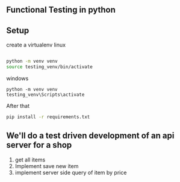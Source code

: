 ## Functional Testing in python

## Setup

create a virtualenv
linux 
```bash

python -m venv venv
source testing_venv/bin/activate

```

windows

```
python -m venv venv
testing_venv\Scripts\activate
```

After that
```bash
pip install -r requirements.txt
```

## We'll do a test driven development of an api server for a shop

1. get all items
2. Implement save new item
3. implement server side query of item by price
